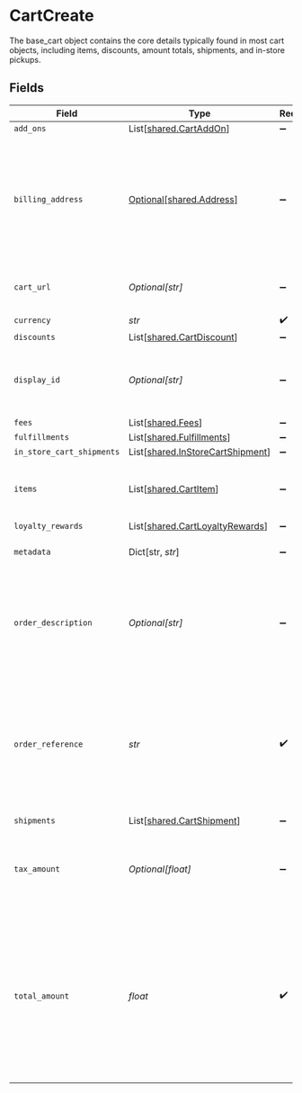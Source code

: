 # CartCreate

The base_cart object contains the core details typically found in most cart objects, including items, discounts, amount totals, shipments, and in-store pickups.


## Fields

| Field                                                                                                                                                         | Type                                                                                                                                                          | Required                                                                                                                                                      | Description                                                                                                                                                   | Example                                                                                                                                                       |
| ------------------------------------------------------------------------------------------------------------------------------------------------------------- | ------------------------------------------------------------------------------------------------------------------------------------------------------------- | ------------------------------------------------------------------------------------------------------------------------------------------------------------- | ------------------------------------------------------------------------------------------------------------------------------------------------------------- | ------------------------------------------------------------------------------------------------------------------------------------------------------------- |
| `add_ons`                                                                                                                                                     | List[[shared.CartAddOn](../../models/shared/cartaddon.md)]                                                                                                    | :heavy_minus_sign:                                                                                                                                            | N/A                                                                                                                                                           |                                                                                                                                                               |
| `billing_address`                                                                                                                                             | [Optional[shared.Address]](../../models/shared/address.md)                                                                                                    | :heavy_minus_sign:                                                                                                                                            | The Address object is used for billing, shipping, and physical store address use cases.                                                                       |                                                                                                                                                               |
| `cart_url`                                                                                                                                                    | *Optional[str]*                                                                                                                                               | :heavy_minus_sign:                                                                                                                                            | Used to provide a link to the cart ID.                                                                                                                        | https://boltswagstore.com/orders/123456765432                                                                                                                 |
| `currency`                                                                                                                                                    | *str*                                                                                                                                                         | :heavy_check_mark:                                                                                                                                            | N/A                                                                                                                                                           | USD                                                                                                                                                           |
| `discounts`                                                                                                                                                   | List[[shared.CartDiscount](../../models/shared/cartdiscount.md)]                                                                                              | :heavy_minus_sign:                                                                                                                                            | N/A                                                                                                                                                           |                                                                                                                                                               |
| `display_id`                                                                                                                                                  | *Optional[str]*                                                                                                                                               | :heavy_minus_sign:                                                                                                                                            | This field, although required, can be an empty string.                                                                                                        | displayid_100                                                                                                                                                 |
| `fees`                                                                                                                                                        | List[[shared.Fees](../../models/shared/fees.md)]                                                                                                              | :heavy_minus_sign:                                                                                                                                            | N/A                                                                                                                                                           |                                                                                                                                                               |
| `fulfillments`                                                                                                                                                | List[[shared.Fulfillments](../../models/shared/fulfillments.md)]                                                                                              | :heavy_minus_sign:                                                                                                                                            | N/A                                                                                                                                                           |                                                                                                                                                               |
| `in_store_cart_shipments`                                                                                                                                     | List[[shared.InStoreCartShipment](../../models/shared/instorecartshipment.md)]                                                                                | :heavy_minus_sign:                                                                                                                                            | N/A                                                                                                                                                           |                                                                                                                                                               |
| `items`                                                                                                                                                       | List[[shared.CartItem](../../models/shared/cartitem.md)]                                                                                                      | :heavy_minus_sign:                                                                                                                                            | The list of items associated with the cart.                                                                                                                   |                                                                                                                                                               |
| `loyalty_rewards`                                                                                                                                             | List[[shared.CartLoyaltyRewards](../../models/shared/cartloyaltyrewards.md)]                                                                                  | :heavy_minus_sign:                                                                                                                                            | N/A                                                                                                                                                           |                                                                                                                                                               |
| `metadata`                                                                                                                                                    | Dict[str, *str*]                                                                                                                                              | :heavy_minus_sign:                                                                                                                                            | Optional custom metadata.                                                                                                                                     | [object Object]                                                                                                                                               |
| `order_description`                                                                                                                                           | *Optional[str]*                                                                                                                                               | :heavy_minus_sign:                                                                                                                                            | Used optionally to pass additional information like order numbers or other IDs as needed.                                                                     | Order #1234567890                                                                                                                                             |
| `order_reference`                                                                                                                                             | *str*                                                                                                                                                         | :heavy_check_mark:                                                                                                                                            | This value is used by Bolt as an external reference to a given order. This reference must be unique per successful transaction.                               | order_100                                                                                                                                                     |
| `shipments`                                                                                                                                                   | List[[shared.CartShipment](../../models/shared/cartshipment.md)]                                                                                              | :heavy_minus_sign:                                                                                                                                            | N/A                                                                                                                                                           |                                                                                                                                                               |
| `tax_amount`                                                                                                                                                  | *Optional[float]*                                                                                                                                             | :heavy_minus_sign:                                                                                                                                            | The total tax amount for all of the items associated with the cart.                                                                                           |                                                                                                                                                               |
| `total_amount`                                                                                                                                                | *float*                                                                                                                                                       | :heavy_check_mark:                                                                                                                                            | The total amount, in cents, of the cart including its items and taxes (if applicable), e.g. $9.00 is 900. This total must match the sum of all other amounts. | 900                                                                                                                                                           |